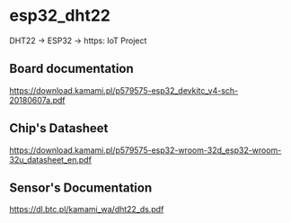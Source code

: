 # esp32_dht22
DHT22 -> ESP32 -> https: IoT Project


## Board documentation

https://download.kamami.pl/p579575-esp32_devkitc_v4-sch-20180607a.pdf

## Chip's Datasheet

https://download.kamami.pl/p579575-esp32-wroom-32d_esp32-wroom-32u_datasheet_en.pdf

## Sensor's Documentation

https://dl.btc.pl/kamami_wa/dht22_ds.pdf